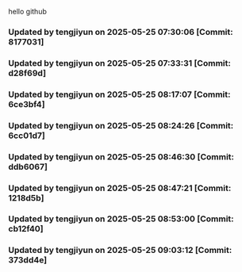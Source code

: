 hello github
### Updated by tengjiyun on 2025-05-25 07:30:06 [Commit: 8177031]
### Updated by tengjiyun on 2025-05-25 07:33:31 [Commit: d28f69d]
### Updated by tengjiyun on 2025-05-25 08:17:07 [Commit: 6ce3bf4]
### Updated by tengjiyun on 2025-05-25 08:24:26 [Commit: 6cc01d7]
### Updated by tengjiyun on 2025-05-25 08:46:30 [Commit: ddb6067]
### Updated by tengjiyun on 2025-05-25 08:47:21 [Commit: 1218d5b]
### Updated by tengjiyun on 2025-05-25 08:53:00 [Commit: cb12f40]
### Updated by tengjiyun on 2025-05-25 09:03:12 [Commit: 373dd4e]

